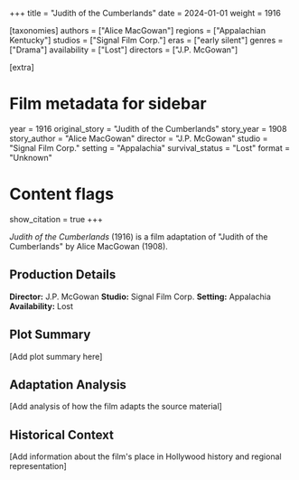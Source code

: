 +++
title = "Judith of the Cumberlands"
date = 2024-01-01
weight = 1916

[taxonomies]
authors = ["Alice MacGowan"]
regions = ["Appalachian Kentucky"]
studios = ["Signal Film Corp."]
eras = ["early silent"]
genres = ["Drama"]
availability = ["Lost"]
directors = ["J.P. McGowan"]

[extra]
# Film metadata for sidebar
year = 1916
original_story = "Judith of the Cumberlands"
story_year = 1908
story_author = "Alice MacGowan"
director = "J.P. McGowan"
studio = "Signal Film Corp."
setting = "Appalachia"
survival_status = "Lost"
format = "Unknown"

# Content flags
show_citation = true
+++

*Judith of the Cumberlands* (1916) is a film adaptation of "Judith of the Cumberlands" by Alice MacGowan (1908).

## Production Details

**Director:** J.P. McGowan
**Studio:** Signal Film Corp.
**Setting:** Appalachia
**Availability:** Lost

## Plot Summary

[Add plot summary here]

## Adaptation Analysis

[Add analysis of how the film adapts the source material]

## Historical Context

[Add information about the film's place in Hollywood history and regional representation]


